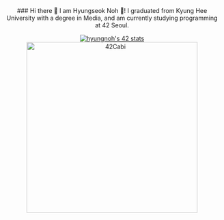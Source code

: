 <div align="center">
### Hi there 👋 I am Hyungseok Noh 🙂!
  I graduated from Kyung Hee University with a degree in Media, and am currently studying programming at 42 Seoul.

  <a href="https://github.com/innovationacademy-kr/42cabi"><img src="https://badge42.vercel.app/api/v2/clh98lhco004608mgopay470l/stats?cursusId=21&coalitionId=87" alt="hyungnoh's 42 stats" /></a>
  <a href="https://github.com/innovationacademy-kr/42cabi" >
    <img src="https://user-images.githubusercontent.com/45951630/151654792-3e064ca8-f2e6-4a13-945a-626705152957.png" width="400px" alt="42Cabi" />
</a>
</div>
